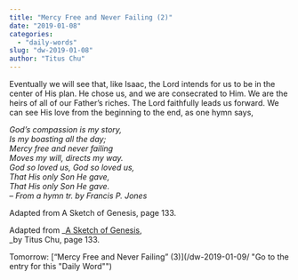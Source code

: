 ```yaml
---
title: "Mercy Free and Never Failing (2)"
date: "2019-01-08"
categories: 
  - "daily-words"
slug: "dw-2019-01-08"
author: "Titus Chu"
---
```


Eventually we will see that, like Isaac, the Lord intends for us to be in the center of His plan. He chose us, and we are consecrated to Him. We are the heirs of all of our Father’s riches. The Lord faithfully leads us forward. We can see His love from the beginning to the end, as one hymn says,

_God’s compassion is my story,_  
_Is my boasting all the day;_  
_Mercy free and never failing_  
_Moves my will, directs my way._  
_God so loved us, God so loved us,_  
_That His only Son He gave,_  
_That His only Son He gave._  
_– From a hymn tr. by Francis P. Jones_

Adapted from A Sketch of Genesis, page 133.

Adapted from _[A Sketch of Genesis](/book-gen-sketch "Go to the listing for this book"),  
_by Titus Chu, page 133.

Tomorrow: [“Mercy Free and Never Failing” (3)](/dw-2019-01-09/ "Go to the entry for this "Daily Word"")
